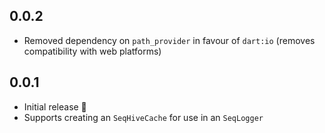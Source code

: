 ## 0.0.2

* Removed dependency on `path_provider` in favour of `dart:io` (removes compatibility with web platforms)

## 0.0.1

* Initial release 🎉
* Supports creating an `SeqHiveCache` for use in an `SeqLogger`
